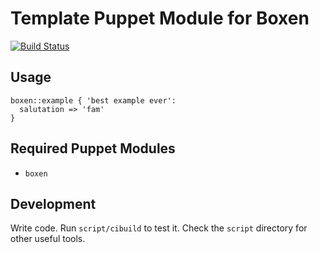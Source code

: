 # Template Puppet Module for Boxen

[![Build Status](https://travis-ci.org/dieterdemeyer/puppet-mactracker.png?branch=master)](https://travis-ci.org/dieterdemeyer/puppet-mactracker)

## Usage

```puppet
boxen::example { 'best example ever':
  salutation => 'fam'
}
```

## Required Puppet Modules

* `boxen`

## Development

Write code. Run `script/cibuild` to test it. Check the `script`
directory for other useful tools.
